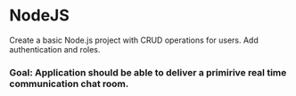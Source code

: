 # NodeJS

Create a basic Node.js project with CRUD operations for users.
Add authentication and roles.

### Goal: Application should be able to deliver a primirive real time communication chat room.
